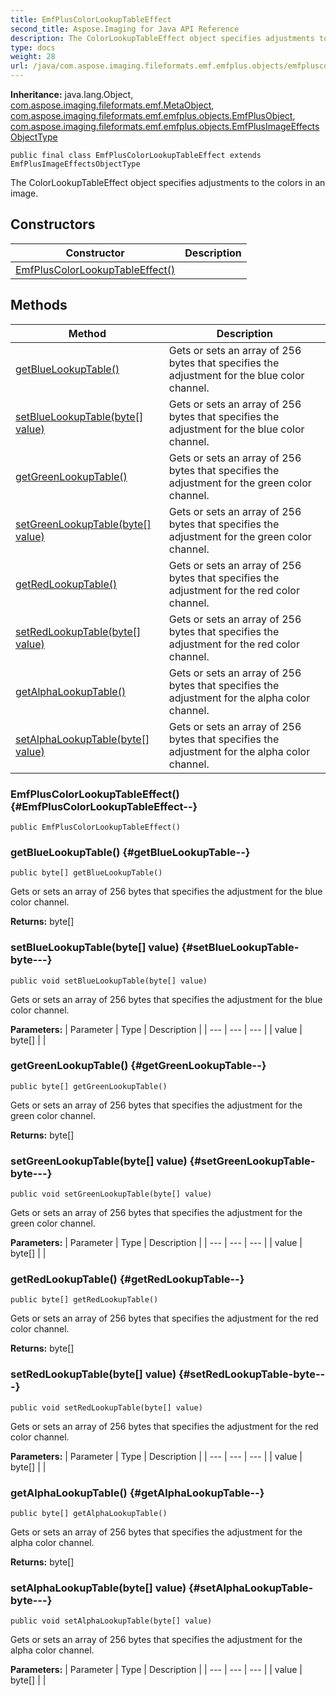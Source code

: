 ```yaml
---
title: EmfPlusColorLookupTableEffect
second_title: Aspose.Imaging for Java API Reference
description: The ColorLookupTableEffect object specifies adjustments to the colors in an image.
type: docs
weight: 28
url: /java/com.aspose.imaging.fileformats.emf.emfplus.objects/emfpluscolorlookuptableeffect/
---
```

**Inheritance:**
java.lang.Object, [com.aspose.imaging.fileformats.emf.MetaObject](../../com.aspose.imaging.fileformats.emf/metaobject), [com.aspose.imaging.fileformats.emf.emfplus.objects.EmfPlusObject](../../com.aspose.imaging.fileformats.emf.emfplus.objects/emfplusobject), [com.aspose.imaging.fileformats.emf.emfplus.objects.EmfPlusImageEffectsObjectType](../../com.aspose.imaging.fileformats.emf.emfplus.objects/emfplusimageeffectsobjecttype)
```
public final class EmfPlusColorLookupTableEffect extends EmfPlusImageEffectsObjectType
```

The ColorLookupTableEffect object specifies adjustments to the colors in an image.
## Constructors

| Constructor | Description |
| --- | --- |
| [EmfPlusColorLookupTableEffect()](#EmfPlusColorLookupTableEffect--) |  |
## Methods

| Method | Description |
| --- | --- |
| [getBlueLookupTable()](#getBlueLookupTable--) | Gets or sets an array of 256 bytes that specifies the adjustment for the blue color channel. |
| [setBlueLookupTable(byte[] value)](#setBlueLookupTable-byte---) | Gets or sets an array of 256 bytes that specifies the adjustment for the blue color channel. |
| [getGreenLookupTable()](#getGreenLookupTable--) | Gets or sets an array of 256 bytes that specifies the adjustment for the green color channel. |
| [setGreenLookupTable(byte[] value)](#setGreenLookupTable-byte---) | Gets or sets an array of 256 bytes that specifies the adjustment for the green color channel. |
| [getRedLookupTable()](#getRedLookupTable--) | Gets or sets an array of 256 bytes that specifies the adjustment for the red color channel. |
| [setRedLookupTable(byte[] value)](#setRedLookupTable-byte---) | Gets or sets an array of 256 bytes that specifies the adjustment for the red color channel. |
| [getAlphaLookupTable()](#getAlphaLookupTable--) | Gets or sets an array of 256 bytes that specifies the adjustment for the alpha color channel. |
| [setAlphaLookupTable(byte[] value)](#setAlphaLookupTable-byte---) | Gets or sets an array of 256 bytes that specifies the adjustment for the alpha color channel. |
### EmfPlusColorLookupTableEffect() {#EmfPlusColorLookupTableEffect--}
```
public EmfPlusColorLookupTableEffect()
```


### getBlueLookupTable() {#getBlueLookupTable--}
```
public byte[] getBlueLookupTable()
```


Gets or sets an array of 256 bytes that specifies the adjustment for the blue color channel.

**Returns:**
byte[]
### setBlueLookupTable(byte[] value) {#setBlueLookupTable-byte---}
```
public void setBlueLookupTable(byte[] value)
```


Gets or sets an array of 256 bytes that specifies the adjustment for the blue color channel.

**Parameters:**
| Parameter | Type | Description |
| --- | --- | --- |
| value | byte[] |  |

### getGreenLookupTable() {#getGreenLookupTable--}
```
public byte[] getGreenLookupTable()
```


Gets or sets an array of 256 bytes that specifies the adjustment for the green color channel.

**Returns:**
byte[]
### setGreenLookupTable(byte[] value) {#setGreenLookupTable-byte---}
```
public void setGreenLookupTable(byte[] value)
```


Gets or sets an array of 256 bytes that specifies the adjustment for the green color channel.

**Parameters:**
| Parameter | Type | Description |
| --- | --- | --- |
| value | byte[] |  |

### getRedLookupTable() {#getRedLookupTable--}
```
public byte[] getRedLookupTable()
```


Gets or sets an array of 256 bytes that specifies the adjustment for the red color channel.

**Returns:**
byte[]
### setRedLookupTable(byte[] value) {#setRedLookupTable-byte---}
```
public void setRedLookupTable(byte[] value)
```


Gets or sets an array of 256 bytes that specifies the adjustment for the red color channel.

**Parameters:**
| Parameter | Type | Description |
| --- | --- | --- |
| value | byte[] |  |

### getAlphaLookupTable() {#getAlphaLookupTable--}
```
public byte[] getAlphaLookupTable()
```


Gets or sets an array of 256 bytes that specifies the adjustment for the alpha color channel.

**Returns:**
byte[]
### setAlphaLookupTable(byte[] value) {#setAlphaLookupTable-byte---}
```
public void setAlphaLookupTable(byte[] value)
```


Gets or sets an array of 256 bytes that specifies the adjustment for the alpha color channel.

**Parameters:**
| Parameter | Type | Description |
| --- | --- | --- |
| value | byte[] |  |

